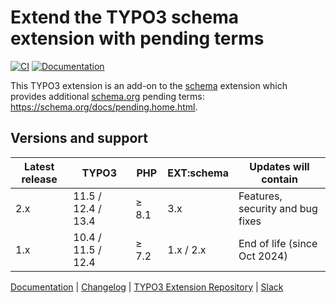 # Extend the TYPO3 schema extension with pending terms

[![CI](https://github.com/brotkrueml/schema-pending/actions/workflows/ci.yml/badge.svg)](https://github.com/brotkrueml/schema-pending/actions/workflows/ci.yml)
[![Documentation](https://github.com/brotkrueml/schema-pending/actions/workflows/docs.yml/badge.svg)](https://github.com/brotkrueml/schema-pending/actions/workflows/docs.yml)

This TYPO3 extension is an add-on to the
[schema](https://extensions.typo3.org/extension/schema) extension
which provides additional [schema.org](https://schema.org/) pending
terms: https://schema.org/docs/pending.home.html.

## Versions and support

| Latest release | TYPO3              | PHP   | EXT:schema | Updates will contain             |
|----------------|--------------------|-------|------------|----------------------------------|
| 2.x            | 11.5 / 12.4 / 13.4 | ≥ 8.1 | 3.x        | Features, security and bug fixes |
| 1.x            | 10.4 / 11.5 / 12.4 | ≥ 7.2 | 1.x / 2.x  | End of life (since Oct 2024)     |

[Documentation](https://docs.typo3.org/p/brotkrueml/schema-pending/main/en-us/) |
[Changelog](https://github.com/brotkrueml/schema-pending/blob/main/CHANGELOG.md) |
[TYPO3 Extension Repository](https://extensions.typo3.org/extension/schema_pending) |
[Slack](https://typo3.slack.com/app_redirect?channel=CV36M73D5)
